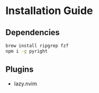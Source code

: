 # Installation Guide

## Dependencies

```bash
brew install ripgrep fzf
npm i -g pyright
```

## Plugins

- lazy.nvim

